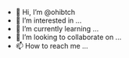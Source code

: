 - 👋 Hi, I’m @ohibtch
- 👀 I’m interested in ...
- 🌱 I’m currently learning ...
- 💞️ I’m looking to collaborate on ...
- 📫 How to reach me ...

<!---
ohibtch/ohibtch is a ✨ special ✨ repository because its `README.md` (this file) appears on your GitHub profile.
You can click the Preview link to take a look at your changes.
--->
